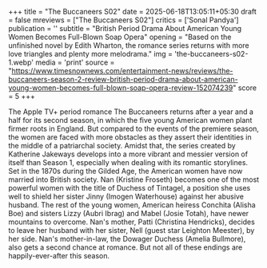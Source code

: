 +++
title = "The Buccaneers S02"
date = 2025-06-18T13:05:11+05:30
draft = false
mreviews = ["The Buccaneers S02"]
critics = ['Sonal Pandya']
publication = ''
subtitle = "British Period Drama About American Young Women Becomes Full-Blown Soap Opera"
opening = "Based on the unfinished novel by Edith Wharton, the romance series returns with more love triangles and plenty more melodrama."
img = 'the-buccaneers-s02-1.webp'
media = 'print'
source = "https://www.timesnownews.com/entertainment-news/reviews/the-buccaneers-season-2-review-british-period-drama-about-american-young-women-becomes-full-blown-soap-opera-review-152074239"
score = 5
+++

The Apple TV+ period romance The Buccaneers returns after a year and a half for its second season, in which the five young American women plant firmer roots in England. But compared to the events of the premiere season, the women are faced with more obstacles as they assert their identities in the middle of a patriarchal society. Amidst that, the series created by Katherine Jakeways develops into a more vibrant and messier version of itself than Season 1, especially when dealing with its romantic storylines. Set in the 1870s during the Gilded Age, the American women have now married into British society. Nan (Kristine Froseth) becomes one of the most powerful women with the title of Duchess of Tintagel, a position she uses well to shield her sister Jinny (Imogen Waterhouse) against her abusive husband. The rest of the young women, American heiress Conchita (Alisha Boe) and sisters Lizzy (Aubri Ibrag) and Mabel (Josie Totah), have newer mountains to overcome. Nan's mother, Patti (Christina Hendricks), decides to leave her husband with her sister, Nell (guest star Leighton Meester), by her side. Nan's mother-in-law, the Dowager Duchess (Amelia Bullmore), also gets a second chance at romance. But not all of these endings are happily-ever-after this season.

